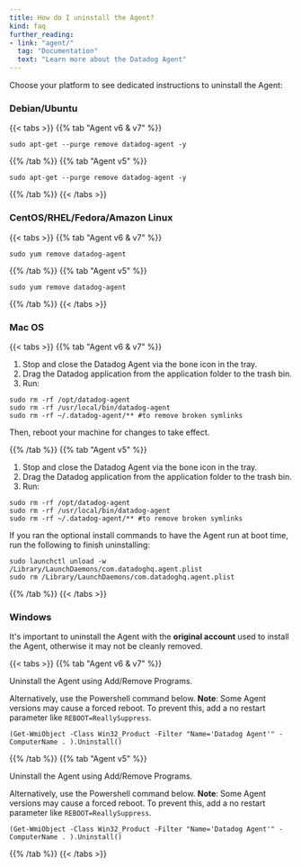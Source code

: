 ```yaml
---
title: How do I uninstall the Agent?
kind: faq
further_reading:
- link: "agent/"
  tag: "Documentation"
  text: "Learn more about the Datadog Agent"
---
```


Choose your platform to see dedicated instructions to uninstall the Agent:

### Debian/Ubuntu

{{< tabs >}}
{{% tab "Agent v6 & v7" %}}

```
sudo apt-get --purge remove datadog-agent -y
```

{{% /tab %}}
{{% tab "Agent v5" %}}

```
sudo apt-get --purge remove datadog-agent -y
```

{{% /tab %}}
{{< /tabs >}}

### CentOS/RHEL/Fedora/Amazon Linux

{{< tabs >}}
{{% tab "Agent v6 & v7" %}}

```
sudo yum remove datadog-agent
```

{{% /tab %}}
{{% tab "Agent v5" %}}

```
sudo yum remove datadog-agent
```
{{% /tab %}}
{{< /tabs >}}

### Mac OS

{{< tabs >}}
{{% tab "Agent v6 & v7" %}}

1. Stop and close the Datadog Agent via the bone icon in the tray.
2. Drag the Datadog application from the application folder to the trash bin.
3. Run:

```
sudo rm -rf /opt/datadog-agent
sudo rm -rf /usr/local/bin/datadog-agent
sudo rm -rf ~/.datadog-agent/**​ #to remove broken symlinks
```
Then, reboot your machine for changes to take effect.

{{% /tab %}}
{{% tab "Agent v5" %}}


1. Stop and close the Datadog Agent via the bone icon in the tray.
2. Drag the Datadog application from the application folder to the trash bin.
3. Run:

```
sudo rm -rf /opt/datadog-agent
sudo rm -rf /usr/local/bin/datadog-agent
sudo rm -rf ~/.datadog-agent/** #to remove broken symlinks
```

If you ran the optional install commands to have the Agent run at boot time, run the following to finish uninstalling:

```
sudo launchctl unload -w /Library/LaunchDaemons/com.datadoghq.agent.plist
sudo rm /Library/LaunchDaemons/com.datadoghq.agent.plist
```

{{% /tab %}}
{{< /tabs >}}

### Windows

It's important to uninstall the Agent with the **original account** used to install the Agent, otherwise it may not be cleanly removed.

{{< tabs >}}
{{% tab "Agent v6 & v7" %}}

Uninstall the Agent using Add/Remove Programs.

Alternatively, use the Powershell command below. **Note**: Some Agent versions may cause a forced reboot. To prevent this, add a no restart parameter like `REBOOT=ReallySuppress`.

```
(Get-WmiObject -Class Win32_Product -Filter "Name='Datadog Agent'" -ComputerName . ).Uninstall()
```

{{% /tab %}}
{{% tab "Agent v5" %}}

Uninstall the Agent using Add/Remove Programs.

Alternatively, use the Powershell command below. **Note**: Some Agent versions may cause a forced reboot. To prevent this, add a no restart parameter like `REBOOT=ReallySuppress`.

```
(Get-WmiObject -Class Win32_Product -Filter "Name='Datadog Agent'" -ComputerName . ).Uninstall()
```

{{% /tab %}}
{{< /tabs >}}
